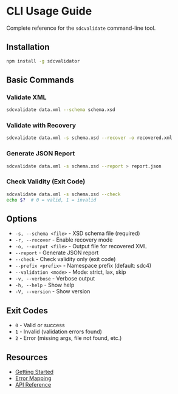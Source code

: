 # CLI Usage Guide

Complete reference for the `sdcvalidate` command-line tool.

## Installation

```bash
npm install -g sdcvalidator
```

## Basic Commands

### Validate XML

```bash
sdcvalidate data.xml --schema schema.xsd
```

### Validate with Recovery

```bash
sdcvalidate data.xml -s schema.xsd --recover -o recovered.xml
```

### Generate JSON Report

```bash
sdcvalidate data.xml -s schema.xsd --report > report.json
```

### Check Validity (Exit Code)

```bash
sdcvalidate data.xml -s schema.xsd --check
echo $?  # 0 = valid, 1 = invalid
```

## Options

- `-s, --schema <file>` - XSD schema file (required)
- `-r, --recover` - Enable recovery mode
- `-o, --output <file>` - Output file for recovered XML
- `--report` - Generate JSON report
- `--check` - Check validity only (exit code)
- `--prefix <prefix>` - Namespace prefix (default: sdc4)
- `--validation <mode>` - Mode: strict, lax, skip
- `-v, --verbose` - Verbose output
- `-h, --help` - Show help
- `-V, --version` - Show version

## Exit Codes

- `0` - Valid or success
- `1` - Invalid (validation errors found)
- `2` - Error (missing args, file not found, etc.)

## Resources

- [Getting Started](./getting-started.md)
- [Error Mapping](./error-mapping.md)
- [API Reference](../api/)
